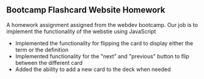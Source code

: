 ## Bootcamp Flashcard Website Homework
A homework assignment assigned from the webdev bootcamp. Our job is to implement the functionality of the webstie using JavaScript

- Implemented the functionality for flipping the card to display either the term or the definition
- Implemented functionality for the "next" and "previous" button to flip between the different card
- Added the ability to add a new card to the deck when needed